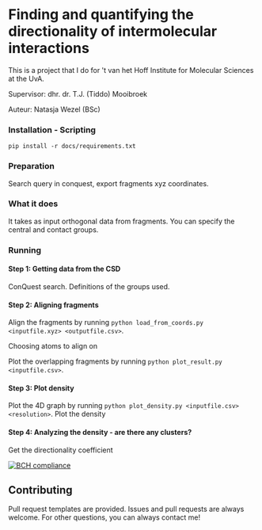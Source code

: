 # Finding and quantifying the directionality of intermolecular interactions
This is a project that I do for 't van het Hoff Institute for Molecular Sciences at the UvA.

Supervisor: dhr. dr. T.J. (Tiddo) Mooibroek

Auteur: Natasja Wezel (BSc)


### Installation - Scripting
```pip install -r docs/requirements.txt```

### Preparation
Search query in conquest, export fragments xyz coordinates.

### What it does
It takes as input orthogonal data from fragments. You can specify the central and contact groups.

### Running

#### Step 1: Getting data from the CSD
ConQuest search. Definitions of the groups used.

#### Step 2: Aligning fragments
Align the fragments by running `python load_from_coords.py <inputfile.xyz> <outputfile.csv>`. 

Choosing atoms to align on

Plot the overlapping fragments by running `python plot_result.py <inputfile.csv>`.

#### Step 3: Plot density
Plot the 4D graph by running `python plot_density.py <inputfile.csv> <resolution>`.
Plot the density

#### Step 4: Analyzing the density - are there any clusters?
Get the directionality coefficient

[![BCH compliance](https://bettercodehub.com/edge/badge/NatasjaWezel/MasterProject?branch=master)](https://bettercodehub.com/)


## Contributing
Pull request templates are provided. Issues and pull requests are always welcome.
For other questions, you can always contact me!
